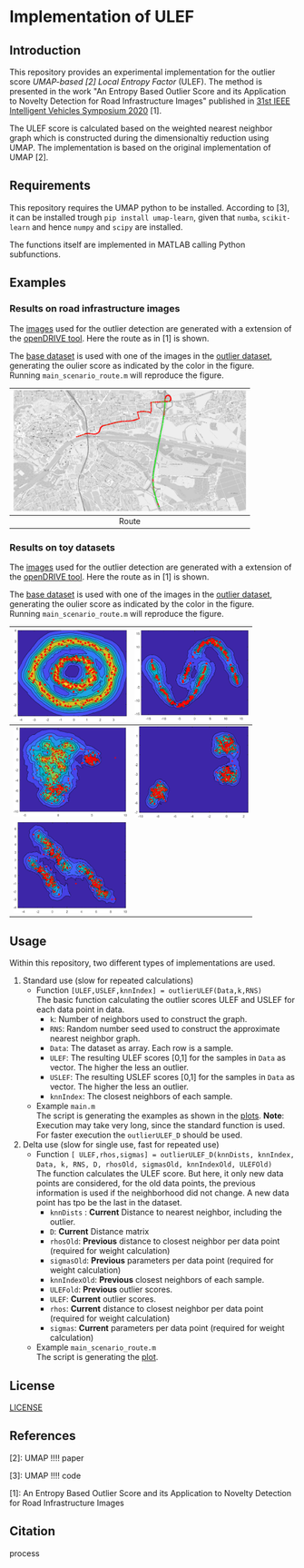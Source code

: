 # Implementation of ULEF
## Introduction
This repository provides an experimental implementation for the outlier score *UMAP-based [2] Local Entropy Factor* (ULEF). The method is presented in the work "An Entropy Based Outlier Score and its Application to Novelty Detection for Road Infrastructure Images" published in [31st IEEE Intelligent Vehicles Symposium 2020](https://2020.ieee-iv.org/) [1].

The ULEF score is calculated based on the weighted nearest neighbor graph which is constructed during the dimensionaltiy reduction using UMAP. The implementation is based on the original implementation of UMAP [2].

## Requirements
This repository requires the UMAP python to be installed. According to [3], it can be installed trough
`pip install umap-learn`, given that `numba`, `scikit-learn` and hence `numpy` and `scipy` are installed.

The functions itself are implemented in MATLAB calling Python subfunctions.

## Examples
### Results on road infrastructure images
The [images](../Data) used for the outlier detection are generated with a extension of the [openDRIVE tool](https://github.com/JWTHI/openDRIVE-Matlab). Here the route as in [1] is shown.  

The [base dataset](../Data/MUC_B300_n) is used with one of the images in the [outlier dataset](A9_THI_Residential), generating the oulier score as indicated by the color  in the figure.  
Running `main_scenario_route.m` will reproduce the figure.  
 
| <img src="Examples/route.png" width="410"> |
|:---:|
| Route |


### Results on toy datasets
The [images](../Data) used for the outlier detection are generated with a extension of the [openDRIVE tool](https://github.com/JWTHI/openDRIVE-Matlab). Here the route as in [1] is shown.  

The [base dataset](../Data/MUC_B300_n) is used with one of the images in the [outlier dataset](../Data/A9_THI_Residential), generating the oulier score as indicated by the color  in the figure.  
Running `main_scenario_route.m` will reproduce the figure.  
 

| <img src="Examples/circle.png" width="200"> | <img src="Examples/moons.png" width="200"> |
|:---:|:---:|
| <img src="Examples/diffblobs.png" width="200"> | <img src="Examples/blobs.png" width="200"> |
| <img src="Examples/longblobs.png" width="200"> |  |

## Usage
Within this repository, two different types of implementations are used.
1. Standard use (slow for repeated calculations)
	- Function `[ULEF,USLEF,knnIndex] = outlierULEF(Data,k,RNS)`  
	The basic function calculating the outlier scores ULEF and USLEF for each data point in data.
		- `k`: Number of neighbors used to construct the graph.
		- `RNS`: Random number seed used to construct the approximate nearest neighbor graph.
		- `Data`: The dataset as array. Each row is a sample.
		- `ULEF`: The resulting ULEF scores [0,1] for the samples in `Data` as vector. The higher the less an outlier.
		- `USLEF`: The resulting USLEF scores [0,1] for the samples in `Data` as vector. The higher the less an outlier.
		- `knnIndex`: The closest neighbors of each sample.
	- Example `main.m`  
	The script is generating the examples as shown in the [plots](#Results-on-toy-datasets).
	**Note**: Execution may take very long, since the standard function is used. For faster execution the `outlierULEF_D` should be used.
2. Delta use (slow for single use, fast for repeated use)
	- Function `[ ULEF,rhos,sigmas] = outlierULEF_D(knnDists, knnIndex, Data, k, RNS, D, rhosOld, sigmasOld, knnIndexOld, ULEFOld)`  
	The function calculates the ULEF score. But here, it only new data points are considered, for the old data points, the previous information is used if the neighborhood did not change. A new data point has tpo be the last in the dataset.
		- `knnDists` : **Current** Distance to nearest neighbor, including the outlier.
		- `D`: **Current** Distance matrix
		- `rhosOld`: **Previous** distance to closest neighbor per data point (required for weight calculation)
		- `sigmasOld`: **Previous** parameters per data point (required for weight calculation)
		- `knnIndexOld`: **Previous** closest neighbors of each sample.
		- `ULEFold`: **Previous** outlier scores.
		- `ULEF`: **Current** outlier scores.
		- `rhos`: **Current** distance to closest neighbor per data point (required for weight calculation)
		- `sigmas`: **Current** parameters per data point (required for weight calculation)
	- Example `main_scenario_route.m`  
	The script is generating the [plot](#Results-on-road-infrastructure-images).
## License
[LICENSE](LICENSE.txt)

## References
[2]: UMAP !!!! paper

[3]: UMAP !!!! code

[1]: An Entropy Based Outlier Score and its Application to Novelty Detection for Road Infrastructure Images

## Citation
process
